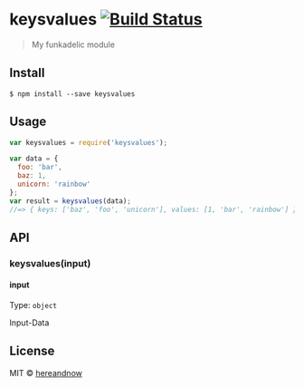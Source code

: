# keysvalues [![Build Status](https://travis-ci.org/hereandnow/keysvalues.svg?branch=master)](https://travis-ci.org/hereandnow/keysvalues)

> My funkadelic module


## Install

```
$ npm install --save keysvalues
```


## Usage

```js
var keysvalues = require('keysvalues');

var data = {
  foo: 'bar',
  baz: 1,
  unicorn: 'rainbow'
};
var result = keysvalues(data);
//=> { keys: ['baz', 'foo', 'unicorn'], values: [1, 'bar', 'rainbow'] };
```


## API

### keysvalues(input)

#### input

Type: `object`

Input-Data

## License

MIT © [hereandnow](http://bastianbehrens.de)
